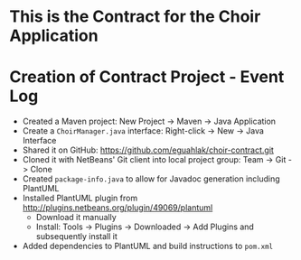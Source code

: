 # This is the Contract for the Choir Application


# Creation of Contract Project - Event Log

  * Created a Maven project: New Project -> Maven -> Java Application
  * Create a `ChoirManager.java` interface: Right-click -> New -> Java Interface 
  * Shared it on GitHub: https://github.com/eguahlak/choir-contract.git
  * Cloned it with NetBeans' Git client into local project group: Team -> Git -> Clone
  * Created `package-info.java` to allow for Javadoc generation including PlantUML
  * Installed PlantUML plugin from http://plugins.netbeans.org/plugin/49069/plantuml
    - Download it manually
    - Install: Tools -> Plugins -> Downloaded -> Add Plugins and subsequently install it
  * Added dependencies to PlantUML and build instructions to `pom.xml`